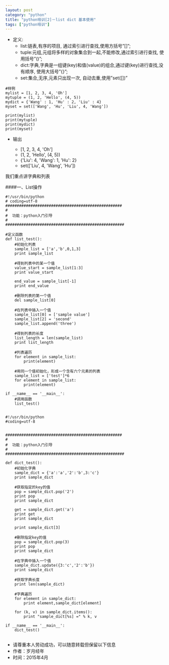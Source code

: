 ```yaml
---
layout: post
category: "python"
title: "python培训[2]－list dict 基本使用"
tags: ["python培训"]
---
```


* 定义:
	* list:链表,有序的项目, 通过索引进行查找,使用方括号”[]”;
	* tuple:元组,元组将多样的对象集合到一起,不能修改,通过索引进行查找, 使用括号”()”;
	* dict:字典,字典是一组键(key)和值(value)的组合,通过键(key)进行查找,没有顺序, 使用大括号”{}”;
	* set:集合,无序,元素只出现一次, 自动去重,使用”set([])”
	

```
#样例
mylist = [1, 2, 3, 4, 'Oh']  
mytuple = (1, 2, 'Hello', (4, 5))  
mydict = {'Wang' : 1, 'Hu' : 2, 'Liu' : 4}  
myset = set(['Wang', 'Hu', 'Liu', 4, 'Wang'])  
  
print(mylist)  
print(mytuple)  
print(mydict)  
print(myset)  

```
* 输出

	* [1, 2, 3, 4, 'Oh']  
	* (1, 2, 'Hello', (4, 5))  
	* {'Liu': 4, 'Wang': 1, 'Hu': 2}  
	* set(['Liu', 4, 'Wang', 'Hu']) 
	


我们重点讲字典和列表

####一、List操作
```
#!/usr/bin/python
# coding=utf-8
###################################################
#  
#  功能：python入门引导 
#        
####################################################

#定义函数
def list_test():
    #初始化列表
    sample_list = ['a','b',0,1,3]
    print sample_list
      
    #得到列表中的某一个值
    value_start = sample_list[1:3]
    print value_start
      
    end_value = sample_list[-1]
    print end_value
      
    #删除列表的第一个值
    del sample_list[0]
      
    #在列表中插入一个值
    sample_list[0] = ['sample value']
    sample_list[2] = 'second'
    sample_list.append('three')
      
    #得到列表的长度
    list_length = len(sample_list)
    print list_length
      
    #列表遍历
    for element in sample_list:
        print(element)
      
    #用同一个值初始化，形成一个含有六个元素的列表
    sample_list = ['test']*6
    for element in sample_list:
        print(element)
        
if __name__ == '__main__':
    #调用函数
    list_test()
	
```

```
#!/usr/bin/python
#coding=utf-8


###################################################
#  
#  功能：python入门引导 
#        
####################################################

def dict_test():
    #初始化字典    
    sample_dict = {'a':'a','2':'b',3:'c'}
    print sample_dict

    #获取指定的key的值
    pop = sample_dict.pop('2')
    print pop
    print sample_dict

    get = sample_dict.get('a')
    print get
    print sample_dict

    print sample_dict[3]

    #删除指定key的值
    pop = sample_dict.pop(3)
    print pop
    print sample_dict

    #在字典中插入一个值
    sample_dict.update({3:'c','2':'b'})
    print sample_dict

    #获取字典长度
    print len(sample_dict)

    #字典遍历
    for element in sample_dict:
        print element,sample_dict[element]

    for (k, v) in sample_dict.items():
        print "sample_dict[%s] =" % k, v

if __name__ == '__main__':
    dict_test()
    
```


>
- 请尊重本人劳动成功，可以随意转载但保留以下信息 
- 作者：岁月经年 
- 时间：2015年4月

